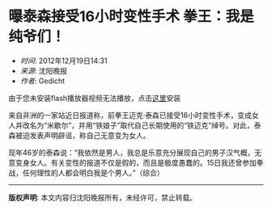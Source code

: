 # 曝泰森接受16小时变性手术 拳王：我是纯爷们！

* _时间_: 2012年12月19日14:31  
* _来源_: 沈阳晚报  
* _作者_: Gedicht  

由于您未安装flash播放器视频无法播放，点击[这里](http://www.adobe.com/go/getflash)安装

来自非洲的一家站近日报道称，前拳王迈克·泰森已接受16小时变性手术，变成女人并改名为“米歇尔”，并用“铁娘子”取代自己长期使用的“铁迈克”绰号。对此，泰森被迫发表声明辟谣，称自己无意变为女人。

现年46岁的泰森说：“我依然是男人，我总是乐意充分展现自己的男子汉气概，无意变身女人。有关变性的报道不仅是假的，而且是极度愚蠢的。15日我还曾参加拳战，任何理性的人都会明白我是个男人。”（综合）

---

**版权声明**: 本文内容归沈阳晚报所有，未经许可，禁止转载。
